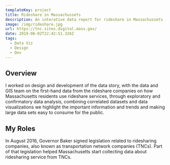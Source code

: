 ```yaml
---
templateKey: project
title: Rideshare in Massachussets
description: An interative data report for rideshare in Massachussets
image: /img/rideshare.jpg
url: https://tnc.sites.digital.mass.gov/
date: 2019-06-02T22:42:51.326Z
tags:
  - Data Viz
  - Design
  - Dev
---
```

## Overview

I worked on design and development of the data story, with the data and GIS team on the first-hand data from the rideshare companies on how Massachusetts residents use rideshare services, through exploratory and confirmatory data analysis, combining correlated datasets and data visualizations we highlight the important information and trends and making large data sets easy to consume for the public.

## My Roles

In August 2016, Governor Baker signed legislation related to ridesharing companies, also known as transportation network companies (TNCs). Part of that legislation helped Massachusetts start collecting data about ridesharing service from TNCs.
